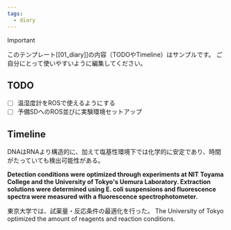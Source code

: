 ```yaml
---
tags:
  - diary
---
```

> [!IMPORTANT]
> このテンプレート[[01_diary]]の内容（TODOやTimeline）はサンプルです。
> ご自分にとって使いやすいように編集してください。

## TODO

- [ ] 温湿度計をROSで使えるようにする
- [ ] 予備SDへのROS並びに実験環境セットアップ

## Timeline
DNAはRNAより構造的に、加えて塩基性環境下では化学的に安定であり、時間がたっていても検出可能性がある。

**Detection conditions were optimized through experiments at NIT Toyama College and the University of Tokyo's Uemura Laboratory. Extraction solutions were determined using E. coli suspensions and fluorescence spectra were measured with a fluorescence spectrophotometer.**

東京大学では、試薬量・反応条件の最適化を行った。
The University of Tokyo optimized the amount of reagents and reaction conditions.